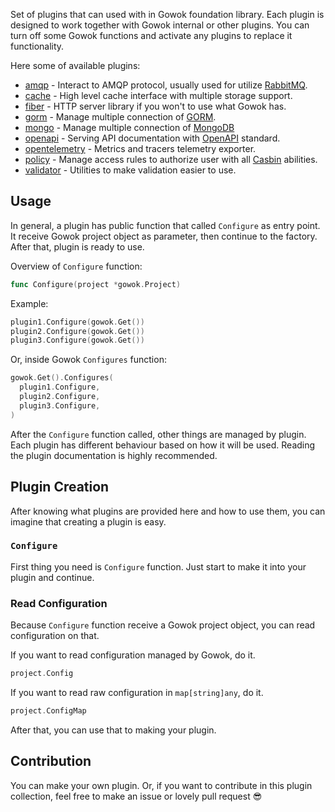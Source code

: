 Set of plugins that can used with in Gowok foundation library.
Each plugin is designed to work together with Gowok internal or other plugins.
You can turn off some Gowok functions and activate any plugins to replace it functionality.

Here some of available plugins:
* [amqp](https://github.com/gowok/plugins/tree/master/amqp) - Interact to AMQP protocol, usually used for utilize [RabbitMQ](https://www.rabbitmq.com).
* [cache](https://github.com/gowok/plugins/tree/master/cache) - High level cache interface with multiple storage support.
* [fiber](https://github.com/gowok/plugins/tree/master/fiber) - HTTP server library if you won't to use what Gowok has.
* [gorm](https://github.com/gowok/plugins/tree/master/gorm) - Manage multiple connection of [GORM](https://gorm.io).
* [mongo](https://github.com/gowok/plugins/tree/master/mongo) - Manage multiple connection of [MongoDB](https://www.mongodb.com)
* [openapi](https://github.com/gowok/plugins/tree/master/openapi) - Serving API documentation with [OpenAPI](https://www.openapis.org) standard.
* [opentelemetry](https://github.com/gowok/plugins/tree/master/opentelemetry) - Metrics and tracers telemetry exporter.
* [policy](https://github.com/gowok/plugins/tree/master/policy) - Manage access rules to authorize user with all [Casbin](https://casbin.org) abilities.
* [validator](https://github.com/gowok/plugins/tree/master/validator) - Utilities to make validation easier to use.

## Usage
In general, a plugin has public function that called `Configure` as entry point.
It receive Gowok project object as parameter, then continue to the factory.
After that, plugin is ready to use.

Overview of `Configure` function:
```go
func Configure(project *gowok.Project)
```
Example:
```go
plugin1.Configure(gowok.Get())
plugin2.Configure(gowok.Get())
plugin3.Configure(gowok.Get())
```
Or, inside Gowok `Configures` function:
```go
gowok.Get().Configures(
  plugin1.Configure,
  plugin2.Configure,
  plugin3.Configure,
)
```

After the `Configure` function called, other things are managed by plugin.
Each plugin has different behaviour based on how it will be used.
Reading the plugin documentation is highly recommended.

## Plugin Creation
After knowing what plugins are provided here and how to use them, you can imagine that creating a plugin is easy.

### `Configure`
First thing you need is `Configure` function.
Just start to make it into your plugin and continue.

### Read Configuration
Because `Configure` function receive a Gowok project object, you can read configuration on that.

If you want to read configuration managed by Gowok, do it.
```go
project.Config
```

If you want to read raw configuration in `map[string]any`, do it.
```go
project.ConfigMap
```

After that, you can use that to making your plugin.

## Contribution
You can make your own plugin.
Or, if you want to contribute in this plugin collection, feel free to make an issue or lovely pull request 😎
